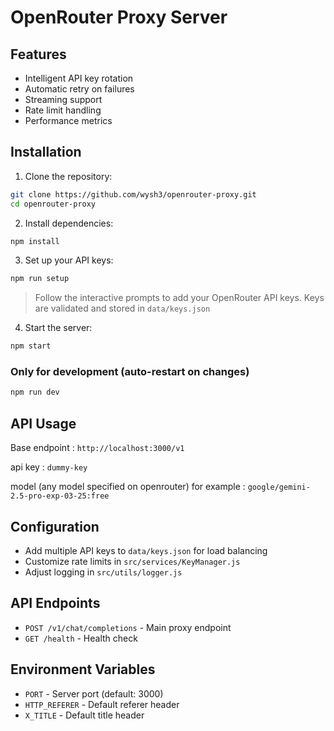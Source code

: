 # OpenRouter Proxy Server

## Features
- Intelligent API key rotation
- Automatic retry on failures
- Streaming support
- Rate limit handling
- Performance metrics

## Installation

1. Clone the repository:
```bash
git clone https://github.com/wysh3/openrouter-proxy.git
cd openrouter-proxy
```

2. Install dependencies:
```bash
npm install
```

3. Set up your API keys:
```bash
npm run setup
```
> Follow the interactive prompts to add your OpenRouter API keys. Keys are validated and stored in `data/keys.json`

4. Start the server:
```bash
npm start
```

### Only for development (auto-restart on changes)
```bash
npm run dev
```

## API Usage

Base endpoint : `http://localhost:3000/v1`

api key : `dummy-key`

model (any model specified on openrouter) for example : `google/gemini-2.5-pro-exp-03-25:free` 

## Configuration
- Add multiple API keys to `data/keys.json` for load balancing
- Customize rate limits in `src/services/KeyManager.js`
- Adjust logging in `src/utils/logger.js`

## API Endpoints
- `POST /v1/chat/completions` - Main proxy endpoint
- `GET /health` - Health check

## Environment Variables
- `PORT` - Server port (default: 3000)
- `HTTP_REFERER` - Default referer header
- `X_TITLE` - Default title header
